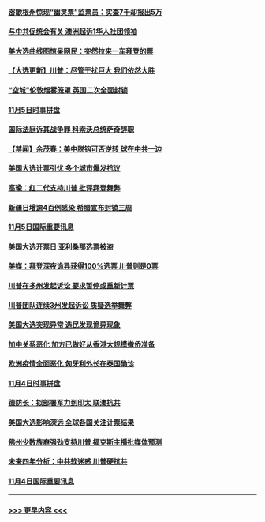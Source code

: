 #### [密歇根州惊现“幽灵票”监票员：实查7千却报出5万](../pages/prog202/a102980278.md?t=11061151) 
#### [与中共促统会有关 澳洲起诉1华人社团领袖](../pages/prog202/a102979677.md?t=11061151) 
#### [美大选曲线图惊呆网民：突然拉来一车拜登的票](../pages/prog202/a102980229.md?t=11061151) 
#### [【大选更新】川普：尽管干扰巨大 我们依然大胜](../pages/prog202/a102977799.md?t=11061151) 
#### [“空城”伦敦烟雾笼罩 英国二次全面封锁](../pages/prog202/a102980064.md?t=11061151) 
#### [11月5日时事拼盘](../pages/prog202/a102980038.md?t=11061151) 
#### [国际法庭诉其战争罪 科索沃总统萨奇辞职](../pages/prog202/a102980029.md?t=11061151) 
#### [【禁闻】余茂春：美中脱钩可否逆转 球在中共一边](../pages/prog202/a102980003.md?t=11061151) 
#### [美国大选计票引忧 多个城市爆发抗议](../pages/prog202/a102979891.md?t=11061151) 
#### [高瑜：红二代支持川普 批评拜登舞弊](../pages/prog202/a102979889.md?t=11061151) 
#### [新疆日增逾4百例感染 希腊宣布封锁三周](../pages/prog202/a102979895.md?t=11061151) 
#### [11月5日国际重要讯息](../pages/prog202/a102979704.md?t=11061151) 
#### [美国大选开票日 亚利桑那选票被盗](../pages/prog202/a102979625.md?t=11061151) 
#### [美媒：拜登深夜诡异获得100%选票 川普则是0票](../pages/prog202/a102979562.md?t=11061151) 
#### [川普在多州发起诉讼 要求暂停或重新计票](../pages/prog202/a102979483.md?t=11061151) 
#### [川普团队连续3州发起诉讼 质疑选举舞弊](../pages/prog202/a102979462.md?t=11061151) 
#### [美国大选突现异常 选民发现诡异现象](../pages/prog202/a102979422.md?t=11061151) 
#### [加中关系恶化 加方已做好从香港大规模撤侨准备](../pages/prog202/a102979318.md?t=11061151) 
#### [欧洲疫情全面恶化 匈牙利外长在泰国确诊](../pages/prog202/a102979128.md?t=11061151) 
#### [11月4日时事拼盘](../pages/prog202/a102979304.md?t=11061151) 
#### [德防长：拟部署军力到印太 联澳抗共](../pages/prog202/a102979222.md?t=11061151) 
#### [美国大选影响深远 全球各国关注计票结果](../pages/prog202/a102979132.md?t=11061151) 
#### [佛州少数族裔强劲支持川普 福克斯主播批媒体预测](../pages/prog202/a102978612.md?t=11061151) 
#### [未来四年分析：中共软迷惑 川普硬抗共](../pages/prog202/a102979085.md?t=11061151) 
#### [11月4日国际重要讯息](../pages/prog202/a102978923.md?t=11061151) 

----
#### [ >>> 更早内容 <<< ](../indexes/prog202-earlier.md)
